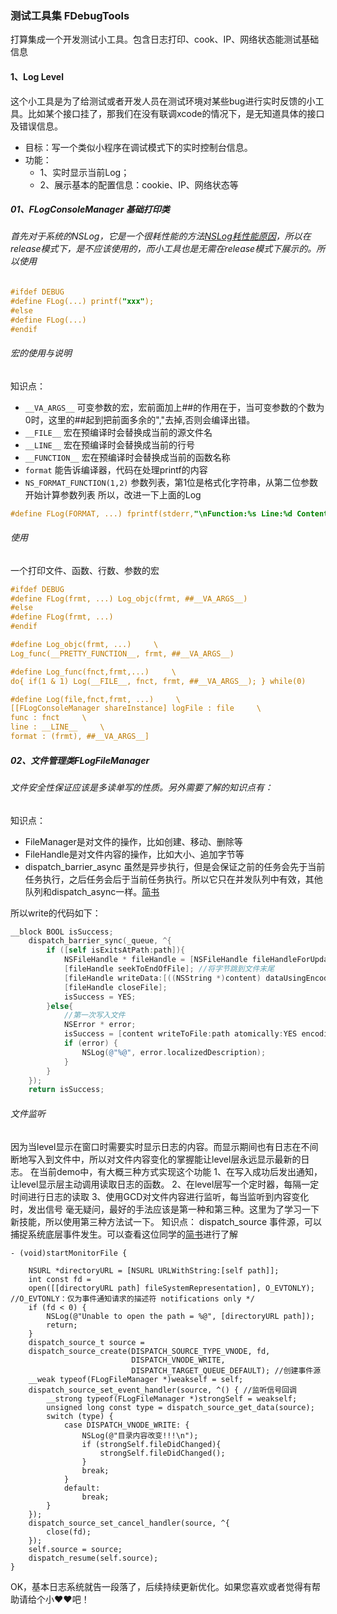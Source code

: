 ### 测试工具集 FDebugTools
打算集成一个开发测试小工具。包含日志打印、cook、IP、网络状态能测试基础信息

#### 1、Log Level
这个小工具是为了给测试或者开发人员在测试环境对某些bug进行实时反馈的小工具。比如某个接口挂了，那我们在没有联调xcode的情况下，是无知道具体的接口及错误信息。

* 目标：写一个类似小程序在调试模式下的实时控制台信息。
* 功能：
	* 1、实时显示当前Log；
	* 2、展示基本的配置信息：cookie、IP、网络状态等

##### 01、FLogConsoleManager 基础打印类
###### 首先对于系统的NSLog，它是一个很耗性能的方法[NSLog耗性能原因](http://blog.sunnyxx.com/2014/04/22/objc_dig_nslog/)，所以在release模式下，是不应该使用的，而小工具也是无需在release模式下展示的。所以使用

```Objective-C
#ifdef DEBUG
#define FLog(...) printf("xxx");
#else 
#define FLog(...)
#endif
```

###### 宏的使用与说明
知识点：
* `__VA_ARGS__`  可变参数的宏，宏前面加上##的作用在于，当可变参数的个数为0时，这里的##起到把前面多余的","去掉,否则会编译出错。
* `__FILE__`  宏在预编译时会替换成当前的源文件名
* `__LINE__` 宏在预编译时会替换成当前的行号
* `__FUNCTION__`  宏在预编译时会替换成当前的函数名称
* `format`  能告诉编译器，代码在处理printf的内容
* `NS_FORMAT_FUNCTION(1,2)`  参数列表，第1位是格式化字符串，从第二位参数开始计算参数列表
所以，改进一下上面的Log

```Objective-C
#define FLog(FORMAT, ...) fprintf(stderr,"\nFunction:%s Line:%d Content:%s\n", __FUNCTION__, __LINE__, [[NSString stringWithFormat:FORMAT, ##__VA_ARGS__] UTF8String])
```

###### 使用
一个打印文件、函数、行数、参数的宏
```Objective-C
#ifdef DEBUG
#define FLog(frmt, ...) Log_objc(frmt, ##__VA_ARGS__)
#else
#define FLog(frmt, ...)
#endif

#define Log_objc(frmt, ...)     \
Log_func(__PRETTY_FUNCTION__, frmt, ##__VA_ARGS__)

#define Log_func(fnct,frmt,...)     \
do{ if(1 & 1) Log(__FILE__, fnct, frmt, ##__VA_ARGS__); } while(0)

#define Log(file,fnct,frmt, ...)     \
[[FLogConsoleManager shareInstance] logFile : file     \
func : fnct     \
line : __LINE__     \
format : (frmt), ##__VA_ARGS__]
```

##### 02、文件管理类FLogFileManager
###### 文件安全性保证应该是多读单写的性质。另外需要了解的知识点有：
知识点：
* FileManager是对文件的操作，比如创建、移动、删除等
* FileHandle是对文件内容的操作，比如大小、追加字节等
* dispatch_barrier_async 虽然是异步执行，但是会保证之前的任务会先于当前任务执行，之后任务会后于当前任务执行。所以它只在并发队列中有效，其他队列和dispatch_async一样。[简书](https://www.jianshu.com/p/ff444d664e51)

所以write的代码如下：

```Objective-C
__block BOOL isSuccess;
    dispatch_barrier_sync(_queue, ^{
        if ([self isExitsAtPath:path]){
            NSFileHandle * fileHandle = [NSFileHandle fileHandleForUpdatingAtPath:path];
            [fileHandle seekToEndOfFile]; //将字节跳到文件末尾
            [fileHandle writeData:[((NSString *)content) dataUsingEncoding:NSUTF8StringEncoding]];
            [fileHandle closeFile];
            isSuccess = YES;
        }else{
            //第一次写入文件
            NSError * error;
            isSuccess = [content writeToFile:path atomically:YES encoding:NSUTF8StringEncoding error:&error];
            if (error) {
                NSLog(@"%@", error.localizedDescription);
            }
        }
    });
    return isSuccess;
```

###### 文件监听
因为当level显示在窗口时需要实时显示日志的内容。而显示期间也有日志在不间断地写入到文件中，所以对文件内容变化的掌握能让level层永远显示最新的日志。
在当前demo中，有大概三种方式实现这个功能
1、在写入成功后发出通知，让level显示层主动调用读取日志的函数。
2、在level层写一个定时器，每隔一定时间进行日志的读取
3、使用GCD对文件内容进行监听，每当监听到内容变化时，发出信号
毫无疑问，最好的手法应该是第一种和第三种。这里为了学习一下新技能，所以使用第三种方法试一下。
知识点：
dispatch_source 事件源，可以捕捉系统底层事件发生。可以查看这位同学的[简书](https://www.jianshu.com/p/aeae7b73aee2)进行了解
```Object-C
- (void)startMonitorFile {
    
    NSURL *directoryURL = [NSURL URLWithString:[self path]];
    int const fd =
    open([[directoryURL path] fileSystemRepresentation], O_EVTONLY); //O_EVTONLY：仅为事件通知请求的描述符 notifications only */
    if (fd < 0) {
        NSLog(@"Unable to open the path = %@", [directoryURL path]);
        return;
    }
    dispatch_source_t source =
    dispatch_source_create(DISPATCH_SOURCE_TYPE_VNODE, fd,
                           DISPATCH_VNODE_WRITE,
                           DISPATCH_TARGET_QUEUE_DEFAULT); //创建事件源
    __weak typeof(FLogFileManager *)weakself = self;
    dispatch_source_set_event_handler(source, ^() { //监听信号回调
        __strong typeof(FLogFileManager *)strongSelf = weakself;
        unsigned long const type = dispatch_source_get_data(source);
        switch (type) {
            case DISPATCH_VNODE_WRITE: {
                NSLog(@"目录内容改变!!!\n");
                if (strongSelf.fileDidChanged){
                    strongSelf.fileDidChanged();
                }
                break;
            }
            default:
                break;
        }
    });
    dispatch_source_set_cancel_handler(source, ^{
        close(fd);
    });
    self.source = source;
    dispatch_resume(self.source);
}
```

OK，基本日志系统就告一段落了，后续持续更新优化。如果您喜欢或者觉得有帮助请给个小❤️❤️吧！

